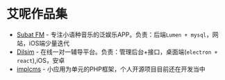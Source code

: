 # 艾呢作品集

- [Subat FM](https://itunes.apple.com/cn/app/subat-fm/id1167598127) - 专注小语种音乐的泛娱乐APP。负责：后端`Lumen + mysql`，网站，iOS端少量迭代
- [Dilsim](https://www.dilsim.com/) - 在线一对一辅导平台。负责：管理后台+接口，桌面端(`electron + react`),iOS，安卓
- [implcms](https://github.com/implcms/docs) - 小应用为单元的PHP框架，个人开源项目目前还在开发当中
